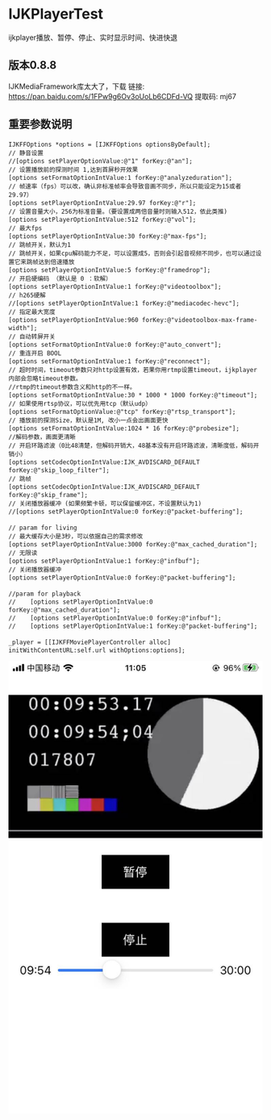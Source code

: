 # IJKPlayerTest
ijkplayer播放、暂停、停止、实时显示时间、快进快退
## 版本0.8.8

IJKMediaFramework库太大了，下载
链接: https://pan.baidu.com/s/1FPw9g6Ov3oUoLb6CDFd-VQ 提取码: mj67 
## 重要参数说明
    IJKFFOptions *options = [IJKFFOptions optionsByDefault];
    // 静音设置
    //[options setPlayerOptionValue:@"1" forKey:@"an"];
    // 设置播放前的探测时间 1,达到首屏秒开效果
    [options setFormatOptionIntValue:1 forKey:@"analyzeduration"];
    // 帧速率（fps）可以改，确认非标准帧率会导致音画不同步，所以只能设定为15或者29.97）
    [options setPlayerOptionIntValue:29.97 forKey:@"r"];
    // 设置音量大小，256为标准音量。（要设置成两倍音量时则输入512，依此类推)
    [options setPlayerOptionIntValue:512 forKey:@"vol"];
    // 最大fps
    [options setPlayerOptionIntValue:30 forKey:@"max-fps"];
    // 跳帧开关，默认为1
    // 跳帧开关，如果cpu解码能力不足，可以设置成5，否则会引起音视频不同步，也可以通过设置它来跳帧达到倍速播放
    [options setPlayerOptionIntValue:5 forKey:@"framedrop"];
    // 开启硬编码 （默认是 0 ：软解）
    [options setPlayerOptionIntValue:1 forKey:@"videotoolbox"];
    // h265硬解
    //[options setPlayerOptionIntValue:1 forKey:@"mediacodec-hevc"];
    // 指定最大宽度
    [options setPlayerOptionIntValue:960 forKey:@"videotoolbox-max-frame-width"];
    // 自动转屏开关
    [options setFormatOptionIntValue:0 forKey:@"auto_convert"];
    // 重连开启 BOOL
    [options setFormatOptionIntValue:1 forKey:@"reconnect"];
    // 超时时间，timeout参数只对http设置有效，若果你用rtmp设置timeout，ijkplayer内部会忽略timeout参数。
    //rtmp的timeout参数含义和http的不一样。
    [options setFormatOptionIntValue:30 * 1000 * 1000 forKey:@"timeout"];
    // 如果使用rtsp协议，可以优先用tcp（默认udp）
    [options setFormatOptionValue:@"tcp" forKey:@"rtsp_transport"];
    // 播放前的探测Size，默认是1M, 改小一点会出画面更快
    [options setFormatOptionIntValue:1024 * 16 forKey:@"probesize"];
    //解码参数，画面更清晰
    // 开启环路滤波（0比48清楚，但解码开销大，48基本没有开启环路滤波，清晰度低，解码开销小）
    [options setCodecOptionIntValue:IJK_AVDISCARD_DEFAULT forKey:@"skip_loop_filter"];
    // 跳帧
    [options setCodecOptionIntValue:IJK_AVDISCARD_DEFAULT forKey:@"skip_frame"];
    // 关闭播放器缓冲 (如果频繁卡顿，可以保留缓冲区，不设置默认为1)
    //[options setPlayerOptionIntValue:0 forKey:@"packet-buffering"];
        
    // param for living
    // 最大缓存大小是3秒，可以依据自己的需求修改
    [options setPlayerOptionIntValue:3000 forKey:@"max_cached_duration"];
    // 无限读
    [options setPlayerOptionIntValue:1 forKey:@"infbuf"];
    // 关闭播放器缓冲
    [options setPlayerOptionIntValue:0 forKey:@"packet-buffering"];
        
    //param for playback
    //    [options setPlayerOptionIntValue:0 forKey:@"max_cached_duration"];
    //    [options setPlayerOptionIntValue:0 forKey:@"infbuf"];
    //    [options setPlayerOptionIntValue:1 forKey:@"packet-buffering"];
    
    _player = [[IJKFFMoviePlayerController alloc] initWithContentURL:self.url withOptions:options];

![image](https://github.com/coderMyron/IJKPlayerTest/blob/main/jietu.jpeg)
